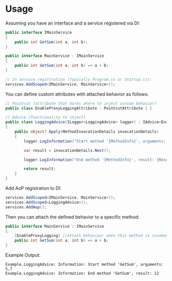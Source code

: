 # Usage

Assuming you have an interface and a service registered via DI:

```csharp
public interface IMainService
{
    public int GetSum(int a, int b);
}

public interface MainService : IMainService
{
    public int GetSum(int a, int b) => a + b;
}

// In service registration (typically Program.cs or Startup.cs):
services.AddScoped<IMainService, MainService>();
```

You can define custom attributes with attached behavior as follows:

```csharp
// Pointcut (attribute that marks where to inject custom behavior)
public class EnableProxyLoggingAttribute : PointcutAttribute { }

// Advice (functionality to inject)
public class LoggingAdvice(ILogger<LoggingAdvice> logger) : IAdvice<EnableProxyLoggingAttribute>
{
    public object? Apply(MethodInvocationDetails invocationDetails)
    {
        logger.LogInformation("Start method '{MethodInfo}', arguments: {Arguments}", invocationDetails.Name, string.Join(',', invocationDetails.Args));

        var result = invocationDetails.Next();

        logger.LogInformation("End method '{MethodInfo}', result: {Result}", invocationDetails.Name, result);

        return result;
    }
}
```

Add AoP registration to DI:

```csharp
services.AddScoped<IMainService, MainService>();
services.AddScoped<LoggingAdvice>();
services.AddAop();
```

Then you can attach the defined behavior to a specific method:

```csharp
public interface MainService : IMainService
{
    [EnableProxyLogging] //attach behaviour when this method is invoked
    public int GetSum(int a, int b) => a + b;
}
```

Example Output:
```shell
Example.LoggingAdvice: Information: Start method 'GetSum', arguments: 5,7
Example.LoggingAdvice: Information: End method 'GetSum', result: 12
```
